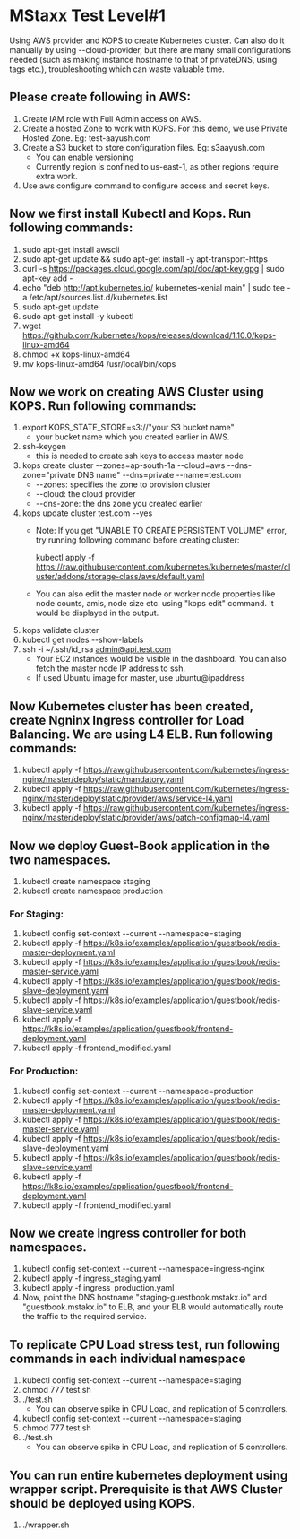 # MStaxx Test Level#1
Using AWS provider and KOPS to create Kubernetes cluster. Can also do it manually by using --cloud-provider, but there are many small configurations needed  (such as making instance hostname to that of privateDNS, using tags etc.), troubleshooting which can waste valuable time.

## Please create following in AWS:
1. Create IAM role with Full Admin access on AWS.
1. Create a hosted Zone to work with KOPS. For this demo, we use Private Hosted Zone. Eg: test-aayush.com
1. Create a S3 bucket to store configuration files. Eg: s3aayush.com
   * You can enable versioning
   * Currently region is confined to us-east-1, as other regions require extra work.
1. Use aws configure command to configure access and secret keys.

## Now we first install Kubectl and Kops. Run following commands:
   1. sudo apt-get install awscli
   1. sudo apt-get update && sudo apt-get install -y apt-transport-https
   1. curl -s https://packages.cloud.google.com/apt/doc/apt-key.gpg | sudo apt-key add -
   1. echo "deb http://apt.kubernetes.io/ kubernetes-xenial main" | sudo tee -a /etc/apt/sources.list.d/kubernetes.list
   1. sudo apt-get update
   1. sudo apt-get install -y kubectl
   1. wget https://github.com/kubernetes/kops/releases/download/1.10.0/kops-linux-amd64
   1. chmod +x kops-linux-amd64
   1. mv kops-linux-amd64 /usr/local/bin/kops

## Now we work on creating AWS Cluster using KOPS. Run following commands:
1. export KOPS_STATE_STORE=s3://"your S3 bucket name"
   * your bucket name which you created earlier in AWS.
1. ssh-keygen
   * this is needed to create ssh keys to access master node
1. kops create cluster  --zones=ap-south-1a --cloud=aws --dns-zone="private DNS name" --dns=private --name=test.com
   * --zones: specifies the zone to provision cluster
   * --cloud: the cloud provider
   * --dns-zone: the dns zone you created earlier
1. kops update cluster test.com --yes
   * Note: If you get "UNABLE TO CREATE PERSISTENT VOLUME" error, try running following command before creating cluster:
   
     kubectl apply -f https://raw.githubusercontent.com/kubernetes/kubernetes/master/cluster/addons/storage-class/aws/default.yaml
   * You can also edit the master node or worker node properties like node counts, amis, node size etc. using "kops edit" command. It 
     would be displayed in the output.
1. kops validate cluster
1. kubectl get nodes --show-labels
1. ssh  -i ~/.ssh/id_rsa admin@api.test.com
   * Your EC2 instances would be visible in the dashboard. You can also fetch the master node IP address to ssh.
   * If used Ubuntu image for master, use ubuntu@ipaddress
  
## Now Kubernetes cluster has been created, create Ngninx Ingress controller for Load Balancing. We are using L4 ELB. Run following commands:
1. kubectl apply -f https://raw.githubusercontent.com/kubernetes/ingress-nginx/master/deploy/static/mandatory.yaml
1. kubectl apply -f https://raw.githubusercontent.com/kubernetes/ingress-nginx/master/deploy/static/provider/aws/service-l4.yaml
1. kubectl apply -f https://raw.githubusercontent.com/kubernetes/ingress-nginx/master/deploy/static/provider/aws/patch-configmap-l4.yaml

## Now we deploy Guest-Book application in the two namespaces.
1. kubectl create namespace staging
1. kubectl create namespace production
### For Staging:
1. kubectl config set-context --current --namespace=staging
1. kubectl apply -f https://k8s.io/examples/application/guestbook/redis-master-deployment.yaml
1. kubectl apply -f https://k8s.io/examples/application/guestbook/redis-master-service.yaml
1. kubectl apply -f https://k8s.io/examples/application/guestbook/redis-slave-deployment.yaml
1. kubectl apply -f https://k8s.io/examples/application/guestbook/redis-slave-service.yaml
1. kubectl apply -f https://k8s.io/examples/application/guestbook/frontend-deployment.yaml
1. kubectl apply -f frontend_modified.yaml
### For Production:
1. kubectl config set-context --current --namespace=production
1. kubectl apply -f https://k8s.io/examples/application/guestbook/redis-master-deployment.yaml
1. kubectl apply -f https://k8s.io/examples/application/guestbook/redis-master-service.yaml
1. kubectl apply -f https://k8s.io/examples/application/guestbook/redis-slave-deployment.yaml
1. kubectl apply -f https://k8s.io/examples/application/guestbook/redis-slave-service.yaml
1. kubectl apply -f https://k8s.io/examples/application/guestbook/frontend-deployment.yaml
1. kubectl apply -f frontend_modified.yaml

## Now we create ingress controller for both namespaces.
1. kubectl config set-context --current --namespace=ingress-nginx
1. kubectl apply -f ingress_staging.yaml
1. kubectl apply -f ingress_production.yaml
1. Now, point the DNS hostname "staging-guestbook.mstakx.io" and "guestbook.mstakx.io" to ELB, and your ELB would automatically route the traffic to the required service.

## To replicate CPU Load stress test, run following commands in each individual namespace
1. kubectl config set-context --current --namespace=staging
1. chmod 777 test.sh
1. ./test.sh
   * You can observe spike in CPU Load, and replication of 5 controllers.
1. kubectl config set-context --current --namespace=staging
1. chmod 777 test.sh
1. ./test.sh
   * You can observe spike in CPU Load, and replication of 5 controllers.

## You can run entire kubernetes deployment using wrapper script. Prerequisite is that AWS Cluster should be deployed using KOPS.
1. ./wrapper.sh

